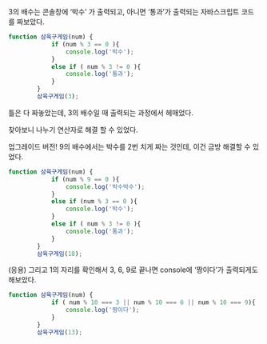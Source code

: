 3의 배수는 콘솔창에 ‘박수’ 가 출력되고, 아니면 ‘통과’가 출력되는 자바스크립트 코드를 짜보았다.

```jsx
function 삼육구게임(num) {
            if (num % 3 == 0 ){
                console.log('박수');
            }
            else if ( num % 3 != 0 ){
                console.log('통과');
            }
        }
        삼육구게임(3);
```

틀은 다 짜놓았는데, 3의 배수일 때 출력되는 과정에서 헤매었다.

찾아보니 나누기 연산자로 해결 할 수 있었다.

업그레이드 버전! 9의 배수에서는 박수를 2번 치게 짜는 것인데, 이건 금방 해결할 수 있었다.

```jsx
function 삼육구게임(num) {
            if (num % 9 == 0 ){
                console.log('박수박수');
            }
            else if (num % 3 == 0 ){
                console.log('박수');
            }
            else if ( num % 3 != 0 ){
                console.log('통과');
            }
        }
        삼육구게임(18);
```

(응용) 그리고 1의 자리를 확인해서 3, 6, 9로 끝나면 console에 ‘짱이다’가 출력되게도 해보았다.

```jsx
function 삼육구게임(num) {
            if ( num % 10 === 3 || num % 10 === 6 || num % 10 === 9){
                console.log('짱이다');
            }
        }
        삼육구게임(13);
```
